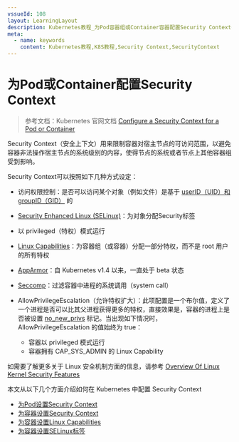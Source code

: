 ```yaml
---
vssueId: 108
layout: LearningLayout
description: Kubernetes教程_为Pod容器组或Container容器配置Security Context安全上下文
meta:
  - name: keywords
    content: Kubernetes教程,K8S教程,Security Context,SecurityContext
---
```


# 为Pod或Container配置Security Context

> 参考文档：Kubernetes 官网文档 [Configure a Security Context for a Pod or Container](https://kubernetes.io/docs/tasks/configure-pod-container/security-context/#assign-selinux-labels-to-a-container)

Security Context（安全上下文）用来限制容器对宿主节点的可访问范围，以避免容器非法操作宿主节点的系统级别的内容，使得节点的系统或者节点上其他容器组受到影响。

Security Context可以按照如下几种方式设定：

* 访问权限控制：是否可以访问某个对象（例如文件）是基于 [userID（UID）和 groupID（GID）](https://wiki.archlinux.org/index.php/users_and_groups) 的

* [Security Enhanced Linux (SELinux)](https://en.wikipedia.org/wiki/Security-Enhanced_Linux)：为对象分配Security标签

* 以 privileged（特权）模式运行

* [Linux Capabilities](https://linux-audit.com/linux-capabilities-hardening-linux-binaries-by-removing-setuid/)：为容器组（或容器）分配一部分特权，而不是 root 用户的所有特权
* [AppArmor](https://kubernetes.io/docs/tutorials/clusters/apparmor/)：自 Kubernetes v1.4 以来，一直处于 beta 状态
* [Seccomp](https://docs.docker.com/engine/security/seccomp/)：过滤容器中进程的系统调用（system call）
* AllowPrivilegeEscalation（允许特权扩大）：此项配置是一个布尔值，定义了一个进程是否可以比其父进程获得更多的特权，直接效果是，容器的进程上是否被设置 [no_new_privs](https://www.kernel.org/doc/Documentation/prctl/no_new_privs.txt) 标记。当出现如下情况时，AllowPrivilegeEscalation 的值始终为 true：
  * 容器以 privileged 模式运行
  * 容器拥有 CAP_SYS_ADMIN 的 Linux Capability

如需要了解更多关于 Linux 安全机制方面的信息，请参考 [Overview Of Linux Kernel Security Features](https://www.linux.com/tutorials/overview-linux-kernel-security-features/)

本文从以下几个方面介绍如何在 Kubernetes 中配置 Security Context

* [为Pod设置Security Context](./pod.html)
* [为容器设置Security Context](./con.html)
* [为容器设置Linux Capabilities](./con-cap.html)
* [为容器设置SELinux标签](./con-sel.html)
